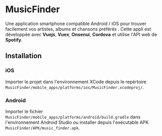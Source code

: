 # MusicFinder

Une application smartphone compatible Android / iOS pour trouver facilement vos artistes, albums et chansons préférés
. Cette appli est développée avec **Vuejs**, **Vuex**, **Onsenui**, **Cordova** et utilise l'API web de **Spotify**.

## Installation

### iOS

Importer le projet dans l'environnement XCode depuis le repértoire `MusicFinder/mobile_apps/platforms/ios/MusicFinder.xcodeproj/`.

### Android

Importer le fichier `MusicFinder/mobile_apps/platforms/android/build.gradle` dans l'environnement Android Studio ou installer depuis l'exécutable APK `MusicFinder/APK/music_finder.apk`.
